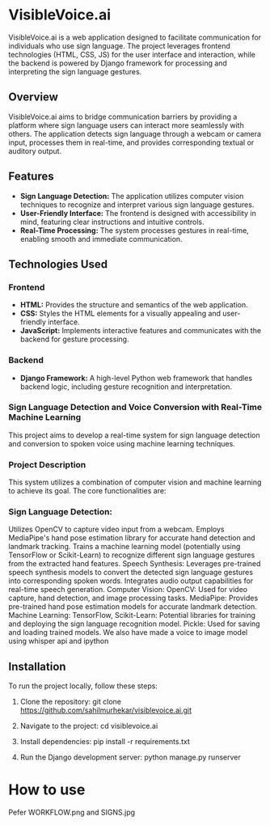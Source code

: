 

# VisibleVoice.ai

VisibleVoice.ai is a web application designed to facilitate communication for individuals who use sign language. The project leverages frontend technologies (HTML, CSS, JS) for the user interface and interaction, while the backend is powered by Django framework for processing and interpreting the sign language gestures.

## Overview

VisibleVoice.ai aims to bridge communication barriers by providing a platform where sign language users can interact more seamlessly with others. The application detects sign language through a webcam or camera input, processes them in real-time, and provides corresponding textual or auditory output.

## Features

- **Sign Language Detection:** The application utilizes computer vision techniques to recognize and interpret various sign language gestures.
- **User-Friendly Interface:** The frontend is designed with accessibility in mind, featuring clear instructions and intuitive controls.
- **Real-Time Processing:** The system processes gestures in real-time, enabling smooth and immediate communication.

## Technologies Used

### Frontend
- **HTML:** Provides the structure and semantics of the web application.
- **CSS:** Styles the HTML elements for a visually appealing and user-friendly interface.
- **JavaScript:** Implements interactive features and communicates with the backend for gesture processing.

### Backend
- **Django Framework:** A high-level Python web framework that handles backend logic, including gesture recognition and interpretation.

### Sign Language Detection and Voice Conversion with Real-Time Machine Learning
This project aims to develop a real-time system for sign language detection and conversion to spoken voice using machine learning techniques.

### Project Description
This system utilizes a combination of computer vision and machine learning to achieve its goal. The core functionalities are:

### Sign Language Detection:
Utilizes OpenCV to capture video input from a webcam.
Employs MediaPipe's hand pose estimation library for accurate hand detection and landmark tracking.
Trains a machine learning model (potentially using TensorFlow or Scikit-Learn) to recognize different sign language gestures from the extracted hand features.
Speech Synthesis:
Leverages pre-trained speech synthesis models to convert the detected sign language gestures into corresponding spoken words.
Integrates audio output capabilities for real-time speech generation.
Computer Vision:
OpenCV: Used for video capture, hand detection, and image processing tasks.
MediaPipe: Provides pre-trained hand pose estimation models for accurate landmark detection.
Machine Learning:
TensorFlow, Scikit-Learn: Potential libraries for training and deploying the sign language recognition model.
Pickle: Used for saving and loading trained models.
We also have made a voice to image model using whisper api and ipython

## Installation

To run the project locally, follow these steps:

1. Clone the repository:
git clone https://github.com/sahilmurhekar/visiblevoice.ai.git

2. Navigate to the project:
cd visiblevoice.ai

3. Install dependencies:
pip install -r requirements.txt

4. Run the Django development server:
python manage.py runserver

# How to use

Pefer WORKFLOW.png and SIGNS.jpg




